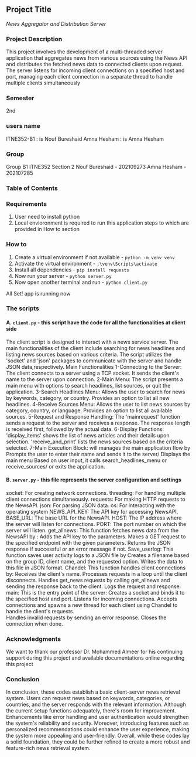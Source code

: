 ## Project Title
*News Aggregator and Distribution Server*

### Project Description
This project involves the development of a multi-threaded server application that aggregates news from various sources using the News API and distributes the fetched news data to connected clients upon request. The server listens for incoming client connections on a specified host and port, managing each client connection in a separate thread to handle multiple clients simultaneously

### Semester
2nd

### users name
ITNE352-B1 : is Nouf Bureshaid
Amna Hesham : is Amna Hesham

### Group 
Group B1
ITNE352
Section 2
Nouf Bureshaid - 202109273
Amna Hesham - 202107285

### Table of Contents

### Requirements
1. User need to install python
2. Local envioronment is required to run this application steps to which are provided in How to section

### How to

1. Create a virtual environment if not available - `python -m venv venv`
2. Activate the virtual environment - `.\venv\Scripts\activate`
3. Install all dependencies - `pip install requests`
4. Now run your server - `python server.py`
5. Now open another terminal and run - `python client.py`
   
All Set! app is running now

### The scripts
#### A. `client.py` - this script have the code for all the functionalities at client side
The client script is designed to interact with a news service server. The main functionalities of the client include searching for news headlines and listing news sources based on various criteria. The script utilizes the 'socket' and 'json' packages to communicate with the server and handle JSON data,respectively.
Main Functionalities
1-Connecting to the Server:
The client connects to a server using a TCP socket.
It sends the client's name to the server upon connection.
2-Main Menu:
The script presents a main menu with options to search headlines, list sources, or quit the application.
3-Search Headlines Menu:
Allows the user to search for news by keywords, category, or country.
Provides an option to list all new headlines.
4-Receive Sources Menu:
Allows the user to list news sources by category, country, or language.
Provides an option to list all available sources.
5-Request and Response Handling:
The 'mainrequest' function sends a request to the server and receives a response.
The response length is received first, followed by the actual data.
6-Display Functions:
'display_items' shows the list of news articles and their details upon selection.
'receive_and_print' lists the news sources based on the criteria selected. 7-Main Execution Block: will manages the main application flow by Prompts the user to enter their name and sends it to the server/ Displays the main menu Based on user input, it calls search_headlines_menu or receive_sources/ or exits the application.

#### B. `server.py` - this file represents the server configuration and settings
socket: For creating network connections.
threading: For handling multiple client connections simultaneously.
requests: For making HTTP requests to the NewsAPI.
json: For parsing JSON data.
os: For interacting with the operating system                                                                                                                                                                          NEWS_API_KEY: The API key for accessing NewsAPI.
BASE_URL: The base URL for the NewsAPI.
HOST: The IP address where the server will listen for connections.
PORT: The port number on which the server will listen.                                                                                                                                                           get_allnews: This function fetches news data from the NewsAPI by :
Adds the API key to the parameters.
Makes a GET request to the specified endpoint with the given parameters.
Returns the JSON response if successful or an error message if not.                                                                                                                                     Save_userlog: This function saves user activity logs to a JSON file by 
Creates a filename based on the group ID, client name, and the requested option.
Writes the data to this file in JSON format.
Chandel: This function handles client connections by:
Receives the client's name.
Processes requests in a loop until the client disconnects.
Handles get_news requests by calling get_allnews and sending the response back to the client.
Logs the request and response.                                                                                                                                                                                                main:  This is the entry point of the server:
Creates a socket and binds it to the specified host and port.
Listens for incoming connections.
Accepts connections and spawns a new thread for each client using Chandel to handle the client's requests.  
Handles invalid requests by sending an error response.
Closes the connection when done.
### Acknowledgments
We want to thank our professor Dr. Mohammed Almeer for his continuing support during this project and available documentations online regarding this project

### Conclusion
In conclusion, these codes establish a basic client-server news retrieval system. Users can request news based on keywords, categories, or countries, and the server responds with the relevant information. Although the current setup functions adequately, there's room for improvement. Enhancements like error handling and user authentication would strengthen the system's reliability and security. Moreover, introducing features such as personalized recommendations could enhance the user experience, making the system more appealing and user-friendly. Overall, while these codes lay a solid foundation, they could be further refined to create a more robust and feature-rich news retrieval system.
